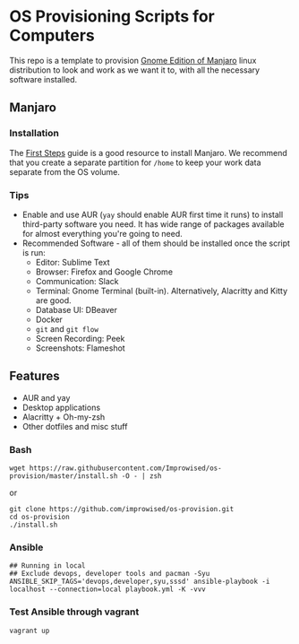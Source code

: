 # OS Provisioning Scripts for Computers

This repo is a template to provision [Gnome Edition of Manjaro](https://manjaro.org/downloads/official/gnome/) linux distribution to look and work as we want it to, with all the necessary software installed.

## Manjaro

### Installation

The [First Steps](https://manjaro.org/support/firststeps/) guide is a good resource to install Manjaro. We recommend that you create a separate partition for `/home` to keep your work data separate from the OS volume.

### Tips

* Enable and use AUR (`yay` should enable AUR first time it runs) to install third-party software you need. It has wide range of packages available for almost everything you're going to need.
* Recommended Software - all of them should be installed once the script is run:
  * Editor: Sublime Text
  * Browser: Firefox and Google Chrome
  * Communication: Slack
  * Terminal: Gnome Terminal (built-in). Alternatively, Alacritty and Kitty are good.
  * Database UI: DBeaver
  * Docker
  * `git` and `git flow`
  * Screen Recording: Peek
  * Screenshots: Flameshot


## Features

* AUR and yay
* Desktop applications
* Alacritty + Oh-my-zsh
* Other dotfiles and misc stuff

### Bash

```shell
wget https://raw.githubusercontent.com/Improwised/os-provision/master/install.sh -O - | zsh
```

or

```shell
git clone https://github.com/improwised/os-provision.git
cd os-provision
./install.sh
```

### Ansible

```shell
## Running in local
## Exclude devops, developer tools and pacman -Syu
ANSIBLE_SKIP_TAGS='devops,developer,syu,sssd' ansible-playbook -i localhost --connection=local playbook.yml -K -vvv
```

### Test Ansible through vagrant

```bash
vagrant up
```
